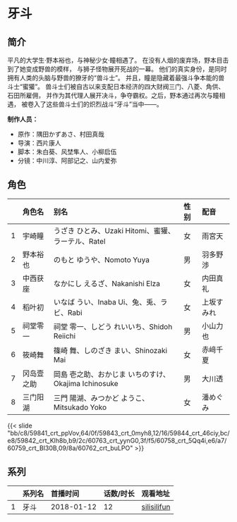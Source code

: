 # 牙斗


## 简介

平凡的大学生·野本裕也，与神秘少女·瞳相遇了。
在没有人烟的废弃场，野本目击到了她变成野兽的模样，
与狮子怪物展开死战的一幕。
他们的真实身份，是同时拥有人类的头脑与野兽的獠牙的“兽斗士”。
并且，瞳是隐藏着最强斗争本能的兽斗士“蜜獾”。
兽斗士们被自古以来支配日本经济的四大财阀三门、八菱、角供、石田所雇佣，
并作为其代理人展开决斗，争夺霸权。之后，野本通过再次与瞳相遇，
被卷入了这些兽斗士们的炽烈战斗“牙斗”当中——。

**制作人员：**
- 原作：隅田かずあさ、村田真哉
- 导演：西片康人
- 脚本：朱白葵、风埜隼人、小柳启伍
- 分镜：中川淳、阿部记之、山内爱弥

## 角色

|     |   角色名   |   别名  | 性别 |  配音  |
|:--- |:------  |:----      |:---  |:--   |
| 1 | 宇崎瞳 | うざき ひとみ、Uzaki Hitomi、蜜獾、ラーテル、Ratel | 女 | 雨宮天 |
| 2 | 野本裕也 | のもと ゆうや、Nomoto Yuya | 男 | 羽多野渉 |
| 3 | 中西获座 | なかにし えるざ、Nakanishi Elza | 女 | 内田真礼 |
| 4 | 稻叶初 | いなば うい、Inaba Ui、兔、兎、ラビ、Rabi | 女 | 上坂すみれ |
| 5 | 祠堂零一 | 祠堂 零一、しどう れいいち、Shidoh Reiichi | 男 | 小山力也 |
| 6 | 筱崎舞 | 篠崎 舞、しのざき まい、Shinozaki Mai | 女 | 赤﨑千夏 |
| 7 | 冈岛壹之助 | 岡島 壱之助、おかじま いちのすけ、Okajima Ichinosuke | 男 | 大川透 |
| 8 | 三门阳湖 | 三門 陽湖、みつかど ようこ、Mitsukado Yoko | 女 | 潘めぐみ |

{{< slide "bb/c8/59841_crt_ppVov,64/0f/59843_crt_0myh8,12/16/59844_crt_46ciy,bc/e8/59842_crt_Klh8b,b9/2c/60763_crt_yynG0,3f/f5/60758_crt_5Qq4i,e6/a7/60759_crt_BI30B,09/8a/60762_crt_buLPO" >}}

## 系列

|     |   系列名   |   首播时间  | 话数/时长  | 观看地址 |
|:---  |:------    |:----      |:---       |:---  |
| 1 | 牙斗 | 2018-01-12 | 12 | [silisilifun](https://www.silisilifun.com/vodplay/GfZ7777Z/1/1/)  |



